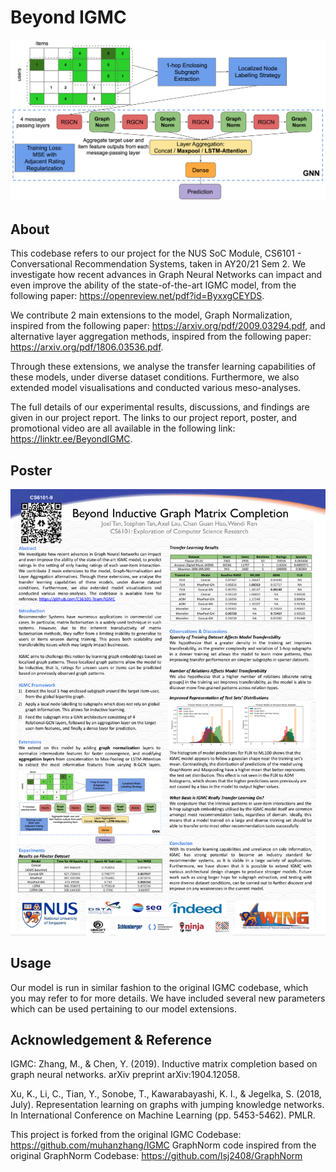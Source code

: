 Beyond IGMC
===========
<img src="images/diagram.png">

About
-----
This codebase refers to our project for the NUS SoC Module, CS6101 - Conversational Recommendation Systems, taken in AY20/21 Sem 2. We investigate how recent advances in Graph Neural Networks can impact and even improve the ability of the state-of-the-art IGMC model, from the following paper: https://openreview.net/pdf?id=ByxxgCEYDS.

We contribute 2 main extensions to the model, Graph Normalization, inspired from the following paper: https://arxiv.org/pdf/2009.03294.pdf, and alternative layer aggregation methods, inspired from the following paper: https://arxiv.org/pdf/1806.03536.pdf.

Through these extensions, we analyse the transfer learning capabilities of these models, under diverse dataset conditions. Furthermore, we also extended model visualisations and conducted various meso-analyses.

The full details of our experimental results, discussions, and findings are given in our project report. The links to our project report, poster, and promotional video are all available in the following link: https://linktr.ee/BeyondIGMC.


Poster
------
<img src="images/poster.png">


Usage
-----
Our model is run in similar fashion to the original IGMC codebase, which you may refer to for more details. We have included several new parameters which can be used pertaining to our model extensions.


Acknowledgement & Reference
----------------------------
IGMC: Zhang, M., & Chen, Y. (2019). Inductive matrix completion based on graph neural networks. arXiv preprint arXiv:1904.12058.

Xu, K., Li, C., Tian, Y., Sonobe, T., Kawarabayashi, K. I., & Jegelka, S. (2018, July). Representation learning on graphs with jumping knowledge networks. In International Conference on Machine Learning (pp. 5453-5462). PMLR.

This project is forked from the original IGMC Codebase: https://github.com/muhanzhang/IGMC
GraphNorm code inspired from the original GraphNorm Codebase: https://github.com/lsj2408/GraphNorm